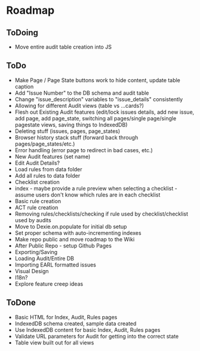 # Roadmap

## ToDoing
* Move entire audit table creation into JS
 
## ToDo
* Make Page / Page State buttons work to hide content, update table caption
* Add "Issue Number" to the DB schema and audit table
* Change "issue_description" variables to "issue_details" consistently
* Allowing for different Audit views (table vs ...cards?)
* Flesh out Existing Audit features (edit/lock issues details, add new issue, add page, add page_state, switching all pages/single page/single pagestate views, saving things to IndexedDB)
* Deleting stuff (issues, pages, page_states)
* Browser history stack stuff (forward back through pages/page_states/etc.)
* Error handling (error page to redirect in bad cases, etc.)
* New Audit features (set name)
* Edit Audit Details?
* Load rules from data folder
* Add all rules to data folder
* Checklist creation
* index - maybe provide a rule preview when selecting a checklist - assume users don't know which rules are in each checklist
* Basic rule creation
* ACT rule creation
* Removing rules/checklists/checking if rule used by checklist/checklist used by audits
* Move to Dexie.on.populate for initial db setup
* Set proper schema with auto-incrementing indexes
* Make repo public and move roadmap to the Wiki
* After Public Repo - setup Github Pages
* Exporting/Saving
* Loading Audit/Entire DB
* Importing EARL formatted issues
* Visual Design
* I18n?
* Explore feature creep ideas

## ToDone
* Basic HTML for Index, Audit, Rules pages
* IndexedDB schema created, sample data created
* Use IndexedDB content for basic Index, Audit, Rules pages
* Validate URL parameters for Audit for getting into the correct state
* Table view built out for all views